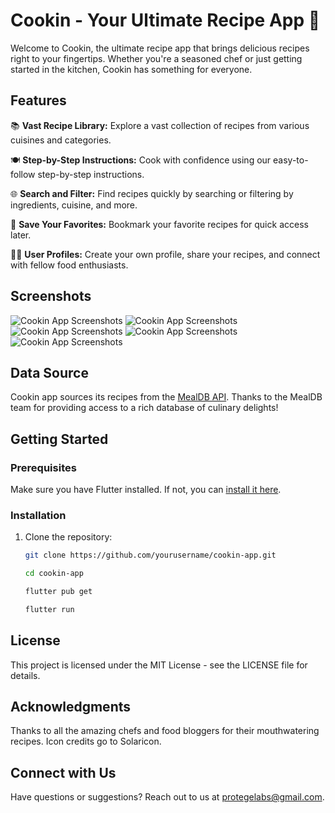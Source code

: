 
# Cookin - Your Ultimate Recipe App 🍳

Welcome to Cookin, the ultimate recipe app that brings delicious recipes right to your fingertips. Whether you're a seasoned chef or just getting started in the kitchen, Cookin has something for everyone.

## Features

📚 **Vast Recipe Library:** Explore a vast collection of recipes from various cuisines and categories.

🍽️ **Step-by-Step Instructions:** Cook with confidence using our easy-to-follow step-by-step instructions.

🌐 **Search and Filter:** Find recipes quickly by searching or filtering by ingredients, cuisine, and more.

📌 **Save Your Favorites:** Bookmark your favorite recipes for quick access later.

👩‍🍳 **User Profiles:** Create your own profile, share your recipes, and connect with fellow food enthusiasts.

## Screenshots

![Cookin App Screenshots](screenshots/screenshot(1).jpg)
![Cookin App Screenshots](screenshots/screenshot(6).jpg)
![Cookin App Screenshots](screenshots/screenshot(7).jpg)
![Cookin App Screenshots](screenshots/screenshot(2).jpg)
![Cookin App Screenshots](screenshots/screenshot(8).jpg)

## Data Source

Cookin app sources its recipes from the [MealDB API](https://www.themealdb.com/). Thanks to the MealDB team for providing access to a rich database of culinary delights!

## Getting Started

### Prerequisites

Make sure you have Flutter installed. If not, you can [install it here](https://flutter.dev/docs/get-started/install).

### Installation

1. Clone the repository:

   ```bash
   git clone https://github.com/yourusername/cookin-app.git

   cd cookin-app

   flutter pub get

   flutter run

## License
This project is licensed under the MIT License - see the LICENSE file for details.

## Acknowledgments
Thanks to all the amazing chefs and food bloggers for their mouthwatering recipes.
Icon credits go to Solaricon.

## Connect with Us
Have questions or suggestions? Reach out to us at protegelabs@gmail.com.

